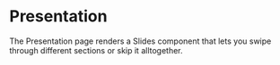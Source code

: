 # Presentation

The Presentation page renders a Slides component that lets you swipe through different sections or skip it alltogether.
